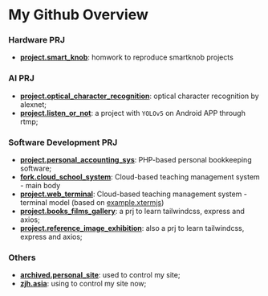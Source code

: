 # My Github Overview

### Hardware PRJ

- **[project.smart_knob](https://github.com/VenusXK/project.smart_knob)**: homwork to reproduce smartknob projects

### AI PRJ

- **[project.optical_character_recognition](https://github.com/VenusXK/project.optical_character_recognition)**: optical character recognition by alexnet;
- **[project.listen_or_not](https://github.com/VenusXK/project.listen_or_not)**: a project with `YOLOv5` on Android APP through rtmp;

### Software Development PRJ

- **[project.personal_accounting_sys](https://github.com/VenusXK/project.personal_accounting_sys)**: PHP-based personal bookkeeping software;
- **[fork.cloud_school_system](https://github.com/VenusXK/fork.cloud_school_system)**: Cloud-based teaching management system - main body
- **[project.web_terminal](https://github.com/VenusXK/fork.cloud_school_system)**: Cloud-based teaching management system - terminal model (based on [example.xtermjs](https://github.com/VenusXK/example.xtermjs))
- **[project.books_films_gallery](https://github.com/VenusXK/project.books_films_gallery)**: a prj to learn tailwindcss, express and axios;
- **[project.reference_image_exhibition](https://github.com/VenusXK/project.reference_image_exhibition)**: also a prj to learn tailwindcss, express and axios;

### Others

- **[archived.personal_site](https://github.com/VenusXK/archived.personal_site)**: used to control my site;
- **[zjh.asia](https://github.com/VenusXK/zjh.asia)**: using to control my site now;

